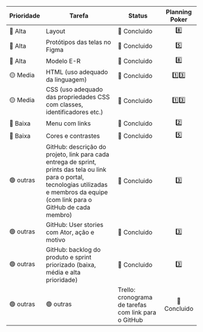 |     Prioridade               |    Tarefa          |  Status          | Planning Poker |
|------------------------------|--------------------|------------------|:----------------:|
|      🔴 Alta                      |  Layout                  |    💚 Concluido             | 8️⃣ |
|      🔴 Alta                    |     Protótipos das telas no Figma               | 💚 Concluido   |  5️⃣|
|      🔴  Alta                     |     Modelo E-R               | 💚 Concluido                    | 8️⃣ |
|      🟡  Media                      |   HTML (uso adequado da linguagem)                 |  💚 Concluido                  | 1️⃣3️⃣ |
|      🟡  Media                      |   CSS (uso adequado das propriedades CSS com classes, identificadores etc.)                 |   💚 Concluido   | 1️⃣3️⃣|
|      🔵 Baixa                      |    Menu com links                |   💚 Concluido                 | 2️⃣  |
|      🔵 Baixa                      |     Cores e contrastes               |     💚 Concluido                | 5️⃣  | 
|      🟢 outras                      |    GitHub: descrição do projeto, link para cada entrega de sprint, prints das tela ou link para o portal, tecnologias utilizadas e membros da equipe (com link para o GitHub de cada membro)  |   💚 Concluido  | 3️⃣|
|      🟢 outras                     |   GitHub: User stories com Ator, ação e motivo                 |       💚 Concluido            |  3️⃣ | 
|      🟢 outras                      |   GitHub: backlog do produto e sprint priorizado (baixa, média e alta prioridade)                 |   💚 Concluido                | 3️⃣ |
|      🟢 outras                      |      🟢 outras                      |   Trello: cronograma de tarefas com link para o GitHub                 |    💚 Concluido               | 3️⃣ |
